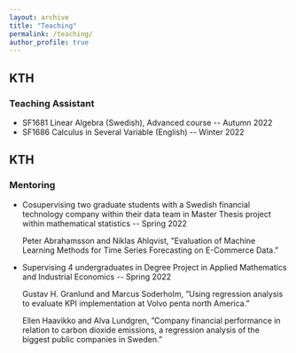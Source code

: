 ```yaml
---
layout: archive
title: "Teaching"
permalink: /teaching/
author_profile: true
---
```


## KTH
### Teaching Assistant
<ul>
	<li>SF1681 Linear Algebra (Swedish), Advanced course -- Autumn 2022</li> 
	<li>SF1686 Calculus in Several Variable (English) -- Winter 2022</li>
</ul>

## KTH
### Mentoring
<ul>
	<li> Cosupervising two graduate students with a Swedish financial
technology company within their data team in Master Thesis project within mathematical statistics -- Spring 2022

Peter Abrahamsson and Niklas Ahlqvist, ”Evaluation of Machine Learning Methods for Time Series Forecasting on E-Commerce Data.”
	</li>
	<li> Supervising 4 undergraduates in Degree Project in Applied Mathematics and
Industrial Economics -- Spring 2022

Gustav H. Granlund and Marcus Soderholm, ”Using regression analysis to evaluate KPI implementation at Volvo penta north America.”

Ellen Haavikko and Alva Lundgren, ”Company financial performance in relation to carbon dioxide emissions, a regression analysis of the biggest public companies in Sweden.”
	</li>
</ul>
